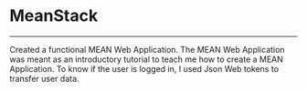 # MeanStack
***

Created a functional MEAN Web Application. 
The MEAN Web Application was meant as an introductory tutorial to teach me how to create a MEAN Application.
To know if the user is logged in, I used Json Web tokens to transfer user data.
